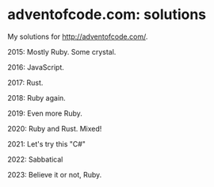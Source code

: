 # adventofcode.com: solutions
My solutions for http://adventofcode.com/.

2015: Mostly Ruby. Some crystal.

2016: JavaScript.

2017: Rust.

2018: Ruby again.

2019: Even more Ruby.

2020: Ruby and Rust. Mixed!

2021: Let's try this "C#" 

2022: Sabbatical

2023: Believe it or not, Ruby.
